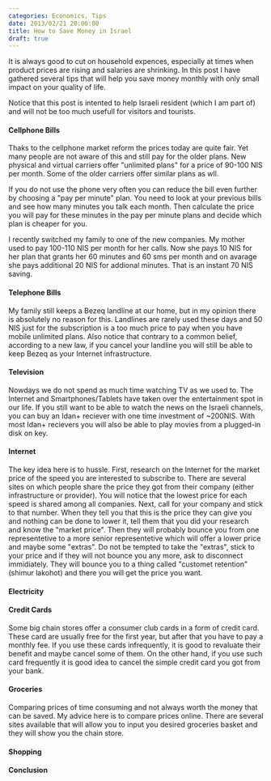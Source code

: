 ```yaml
---
categories: Economics, Tips
date: 2013/02/21 20:00:00
title: How to Save Money in Israel
draft: true
---
```


It is always good to cut on household expences, especially at times when product prices are rising and salaries are shrinking. In this post I have gathered several tips that will help you save money monthly with only small impact on your quality of life.

Notice that this post is intented to help Israeli resident (which I am part of) and will not be too much usefull for visitors and tourists. 

#### Cellphone Bills ####
Thaks to the cellphone market reform the prices today are quite fair. Yet many people are not aware of this and still pay for the older plans. New physical and virtual carriers offer "unlimited plans" for a price of 90-100 NIS per month. Some of the older carriers offer similar plans as wll.

If you do not use the phone very often you can reduce the bill even further by choosing a "pay per minute" plan. You need to look at your previous bills and see how many minutes you talk each month. Then calculate the price you will pay for these minutes in the pay per minute plans and decide which plan is cheaper for you. 

I recently switched my family to one of the new companies. My mother used to pay 100-110 NIS per month for her calls. Now she pays 10 NIS for her plan that grants her 60 minutes and 60 sms per month and on avarage she pays additional 20 NIS for addional minutes. That is an instant 70 NIS saving. 

#### Telephone Bills ####
My family still keeps a Bezeq landline at our home, but in my opinion there is absolutely no reason for this. Landlines are rarely used these days and 50 NIS just for the subscription is a too much price to pay when you have mobile unlimited plans. Also notice that contrary to a common belief, according to a new law, if you cancel your landline you will still be able to keep Bezeq as your Internet infrastructure.

#### Television ####
Nowdays we do not spend as much time watching TV as we used to. The Internet and Smartphones/Tablets have taken over the entertainment spot in our life. If you still want to be able to watch the news on the Israeli channels, you can buy an Idan+ reciever with one time investment of ~200NIS. With most Idan+ recievers you will also be able to play movies from a plugged-in disk on key. 

#### Internet ####
The key idea here is to hussle. First, research on the Internet for the market price of the speed you are interested to subscribe to. There are several sites on which people share the price they got from their company (either infrastructure or provider). You will notice that the lowest price for each speed is shared among all companies. Next, call for your company and stick to that number. When they tell you that this is the price they can give you and nothing can be done to lower it, tell them that you did your research and know the "market price". Then they will probably bounce you from one representetive to a more senior representetive which will offer a lower price and maybe some "extras". Do not be tempted to take the "extras", stick to your price and if they will not bounce you any more, ask to disconnect immidiately. They will bounce you to a thing called "customet retention" (shimur lakohot) and there you will get the price you want. 

#### Electricity ####


#### Credit Cards ####
Some big chain stores offer a consumer club cards in a form of credit card. These card are usually free for the first year, but after that you have to pay a monthly fee. If you use these cards infrequently, it is good to revaluate their benefit and maybe cancel some of them. On the other hand, if you use such card frequently it is good idea to cancel the simple credit card you got from your bank.

#### Groceries ####
Comparing prices of time consuming and not always worth the money that can be saved. My advice here is to compare prices online. There are several sites available that will allow you to input you desired groceries basket and they will show you the chain store.


#### Shopping ####


#### Conclusion ####
